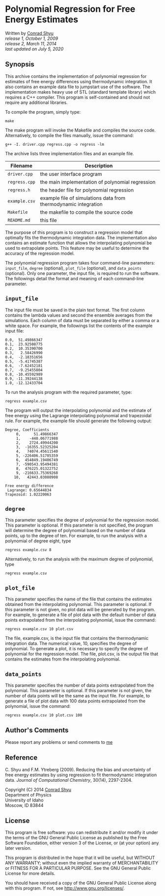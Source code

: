 # Polynomial Regression for Free Energy Estimates

Written by [Conrad Shyu](mailto:conradshyu@hotmail.com)<br>
*release 1, October 1, 2009*<br>
*release 2, March 11, 2014*<br>
*last updated on July 5, 2020*

## Synopsis
This archive contains the implementation of polynomial regression for estimates of free energy differences using
thermodynamic integration. It also contains an example data file to jumpstart use of the software. The
implementation makes heavy use of STL (standard template library) which requires a C++ compiler. This program is
self-contained and should not require any additional libraries.

To compile the program, simply type:

`make`

The make program will invoke the Makefile and compiles the source code. Alternatively, to compile the files
manually, issue the command:

`g++ -I. driver.cpp regress.cpp -o regress -lm`

The archive lists three implementation files and an example file.

| Filename | Description |
| --- | --- |
| `driver.cpp` | the user interface program |
| `regress.cpp` | the main implementation of polynomial regression |
| `regress.h` | the header file for polynomial regression |
| `example.csv` | example file of simulations data from thermodynamic integration |
| `Makefile` | the makefile to compile the source code |
| `README.md` | this file |

The purpose of this program is to construct a regression model that optimally fits the thermodynamic integration
data. The implementation also contains an estimate function that allows the interpolating polynomial be used to
extrapolate points. This feature may be useful to determine the accuracy of the regression model.

The polynomial regression program takes four command-line parameters: `input_file`, `degree` (optional),
`plot_file` (optional), and `data_points` (optional). Only one parameter, the input file, is required to run the
software. The followings detail the format and meaning of each command-line parameter.

## `input_file`
The input file must be saved in the plain text format. The first column contains the lambda values and second the
ensemble averages from the simulations. Each column of data must be separated by either a comma or a white space.
For example, the followings list the contents of the example input file:

```
0.0,  51.49866347
0.1,  23.92508775
0.2,  10.35390700
0.3,   2.58426990
0.4,  -2.18351656
0.5,  -5.41745387
0.6,  -7.62452181
0.7,  -9.25455804
0.8, -10.45592989
0.9, -11.39244138
1.0, -12.12433704
```

To run the analysis program with the required parameter, type:

`regress example.csv`

The program will output the interpolating polynomial and the estimate of free energy using the Lagrange
interpolating polynomial and trapezoidal rule. For example, the example file should generate the following output:

```
Degree, Coefficients
     0,      51.49866347
     1,    -440.06771988
     2,    2724.49944200
     3,  -16355.52325204
     4,   74074.45611540
     5, -226406.51705359
     6,  454849.19406749
     7, -590543.95494381
     8,  476225.01322752
     9, -216633.75369268
    10,   42443.03080908

Free energy difference
 Lagrange: 0.65644834
Trapezoid: 1.02220063
```

## `degree`
This parameter specifies the degree of polynomial for the regression model. This parameter is optional. If this
parameter is not specified, the program will determine the degree of polynomial based on the number of data
points, up to the degree of ten. For example, to run the analysis with a polynomial of degree eight, type

`regress example.csv 8`

Alternatively, to run the analysis with the maximum degree of polynomial, type

`regress example.csv`

## `plot_file`
This parameter specifies the name of the file that contains the estimates obtained from the interpolating
polynomial. This parameter is optional. If this parameter is not given, no plot data will be generated by the
program. For example, to generate a file of plot data with the default number of data points extrapolated from the
interpolating polynomial, issue the command:

`regress example.csv 10 plot.csv`

The file, example.csv, is the input file that contains the thermodynamic integration data. The numerical value,
10, specifies the degree of polynomial. To generate a plot, it is necessary to specify the degree of polynomial
for the regression model. The file, plot.csv, is the output file that contains the estimates from the
interpolating polynomial.

## `data_points`
This parameter specifies the number of data points extrapolated from the polynomial. This parameter is optional.
If this parameter is not given, the number of data points will be the same as the input file. For example, to
generate a file of plot data with 100 data points extrapolated from the polynomial, issue the command:

`regress example.csv 10 plot.csv 100`

## Author's Comments
Please report any problems or send comments to [me](mailto:conradshyu@hotmail.com)

## Reference
C. Shyu and F.M. Ytreberg (2009). Reducing the bias and uncertainty of free energy estimates by using regression
to fit thermodynamic integration data. *Journal of Computational Chemistry*, 30(14), 2297-2304.

Copyright (C) 2014 [Conrad Shyu](mailto:conradshyu@hotmail.com)<br>
Department of Physics<br>
University of Idaho<br>
Moscow, ID 83844

## License
This program is free software: you can redistribute it and/or modify it under the terms of the GNU General Public
License as published by the Free Software Foundation, either version 3 of the License, or (at your option) any
later version.

This program is distributed in the hope that it will be useful, but WITHOUT ANY WARRANTY; without even the implied
warranty of MERCHANTABILITY or FITNESS FOR A PARTICULAR PURPOSE. See the GNU General Public License for more
details.

You should have received a copy of the GNU General Public License along with this program. If not, see
<http://www.gnu.org/licenses/>.
